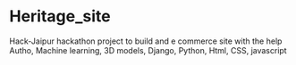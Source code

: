 # Heritage_site
Hack-Jaipur hackathon project to build and e commerce site with the help Autho, Machine learning, 3D models,  Django, Python, Html, CSS, javascript
